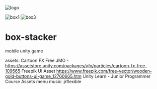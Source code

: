 ![logo](https://user-images.githubusercontent.com/26636966/128365441-bd27648b-b0a7-4676-a11e-ec3db0f1712e.png)

![box1](https://user-images.githubusercontent.com/26636966/128365235-e50e8aa7-0656-4caf-b1fe-18144f03f963.png)
![box3](https://user-images.githubusercontent.com/26636966/128365311-6a0bfdd8-ad84-462b-9ded-5c4af89f84dd.png)



# box-stacker
 mobile unity game

assets:
Cartoon FX Free JMO - https://assetstore.unity.com/packages/vfx/particles/cartoon-fx-free-109565
Freepik UI Asset https://www.freepik.com/free-vector/wooden-gold-buttons-ui-game_12760665.htm
Unity Learn - Junior Programmer Course Assets
menu music: jrflexible
